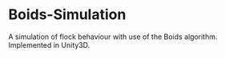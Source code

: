 # Boids-Simulation
A simulation of flock behaviour with use of the Boids algorithm. Implemented in Unity3D. 
